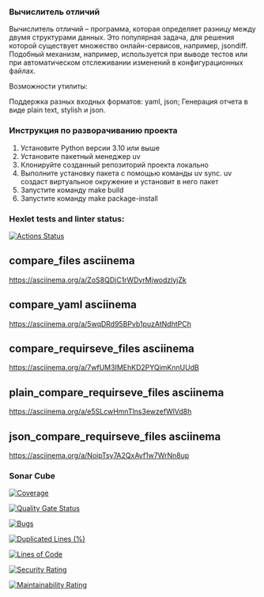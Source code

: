 ### Вычислитель отличий
Вычислитель отличий – программа, которая определяет разницу между двумя структурами данных. Это популярная задача, для решения которой существует множество онлайн-сервисов, например, jsondiff. Подобный механизм, например, используется при выводе тестов или при автоматическом отслеживании изменений в конфигурационных файлах.

Возможности утилиты:

Поддержка разных входных форматов: yaml, json;
Генерация отчета в виде plain text, stylish и json.

### Инструкция по разворачиванию проекта
1. Установите Python версии 3.10 или выше
2. Установите пакетный менеджер uv
3. Клонируйте созданный репозиторий проекта локально
4. Выполните установку пакета с помощью команды uv sync. uv создаст виртуальное окружение и установит в него пакет
5. Запустите команду make build
6. Запустите команду make package-install


### Hexlet tests and linter status:
[![Actions Status](https://github.com/CheshireMug/python-project-50/actions/workflows/hexlet-check.yml/badge.svg)](https://github.com/CheshireMug/python-project-50/actions)

## compare_files asciinema
https://asciinema.org/a/ZoS8QDjC1rWDyrMjwodzlyjZk

## compare_yaml asciinema
https://asciinema.org/a/5wqDRd95BPvb1puzAtNdhtPCh

## compare_requirseve_files asciinema
https://asciinema.org/a/7wfUM3IMEhKD2PYQimKnnUUdB

## plain_compare_requirseve_files asciinema
https://asciinema.org/a/e5SLcwHmnTlns3ewzefWlVd8h

## json_compare_requirseve_files asciinema
https://asciinema.org/a/NoipTsy7A2QxAyf1w7WrNn8up

### Sonar Cube
[![Coverage](https://sonarcloud.io/api/project_badges/measure?project=CheshireMug_python-project-50&metric=coverage)](https://sonarcloud.io/summary/new_code?id=CheshireMug_python-project-50)

[![Quality Gate Status](https://sonarcloud.io/api/project_badges/measure?project=CheshireMug_python-project-50&metric=alert_status)](https://sonarcloud.io/summary/new_code?id=CheshireMug_python-project-50)

[![Bugs](https://sonarcloud.io/api/project_badges/measure?project=CheshireMug_python-project-50&metric=bugs)](https://sonarcloud.io/summary/new_code?id=CheshireMug_python-project-50)

[![Duplicated Lines (%)](https://sonarcloud.io/api/project_badges/measure?project=CheshireMug_python-project-50&metric=duplicated_lines_density)](https://sonarcloud.io/summary/new_code?id=CheshireMug_python-project-50)

[![Lines of Code](https://sonarcloud.io/api/project_badges/measure?project=CheshireMug_python-project-50&metric=ncloc)](https://sonarcloud.io/summary/new_code?id=CheshireMug_python-project-50)

[![Security Rating](https://sonarcloud.io/api/project_badges/measure?project=CheshireMug_python-project-50&metric=security_rating)](https://sonarcloud.io/summary/new_code?id=CheshireMug_python-project-50)

[![Maintainability Rating](https://sonarcloud.io/api/project_badges/measure?project=CheshireMug_python-project-50&metric=sqale_rating)](https://sonarcloud.io/summary/new_code?id=CheshireMug_python-project-50)
